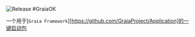 ![Release](https://github.com/EricTianC/GraiaOK/workflows/Release/badge.svg)
#GraiaOK

一个用于[`Graia Framework`][https://github.com/GraiaProject/Application]的一键启动包